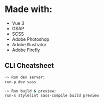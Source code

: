 # Made with:
- Vue 3
- GSAP
- SCSS
- Adobe Photoshop
- Adobe Illustrator
- Adobe Firefly


## CLI Cheatsheet

```bash
-> Run dev server:
run-p dev sass 

-> Run build & preview:
run-s stylelint sass-compile build preview
```